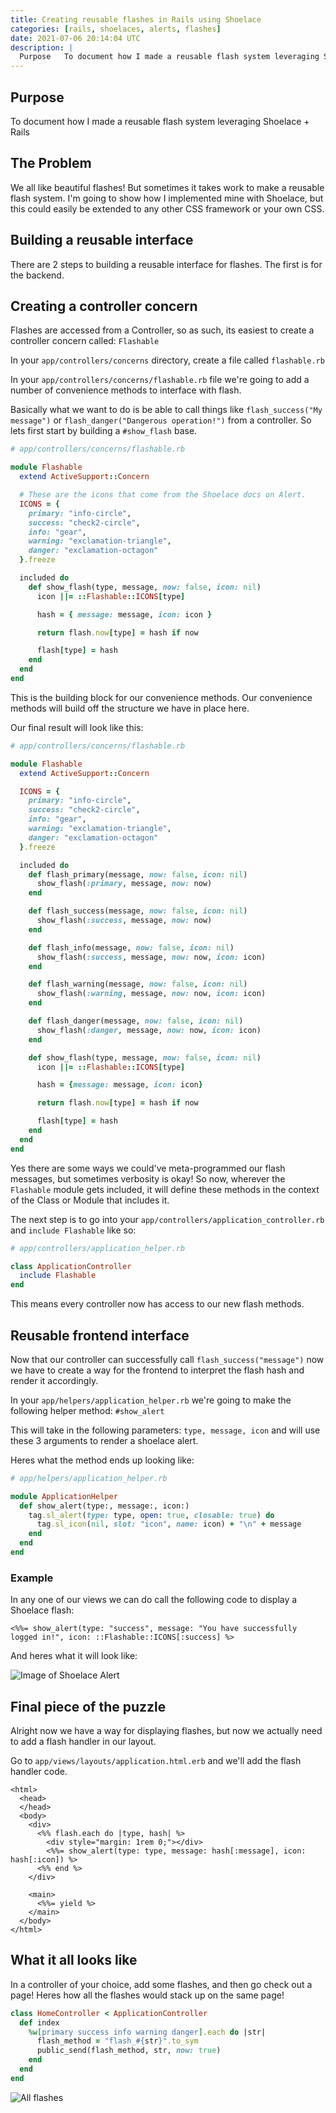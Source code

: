 ```yaml
---
title: Creating reusable flashes in Rails using Shoelace
categories: [rails, shoelaces, alerts, flashes]
date: 2021-07-06 20:14:04 UTC
description: |
  Purpose   To document how I made a reusable flash system leveraging Shoelace + Rails       ...
---
```


## Purpose

To document how I made a reusable flash system leveraging Shoelace + Rails

## The Problem

We all like beautiful flashes! But sometimes it takes work to make a reusable flash system. I'm going to show how I implemented mine with Shoelace, but this could easily be extended to any other CSS framework or your own CSS.

## Building a reusable interface

There are 2 steps to building a reusable interface for flashes. The first is for the backend.

## Creating a controller concern

Flashes are accessed from a Controller, so as such, its easiest to create a controller concern called: `Flashable`

In your `app/controllers/concerns` directory, create a file called `flashable.rb`

In your `app/controllers/concerns/flashable.rb` file we're going to add a number of convenience methods to interface with flash.

Basically what we want to do is be able to call things like `flash_success("My message")` or `flash_danger("Dangerous operation!")` from a controller. So lets first start by building a `#show_flash` base.

```rb
# app/controllers/concerns/flashable.rb

module Flashable
  extend ActiveSupport::Concern

  # These are the icons that come from the Shoelace docs on Alert.
  ICONS = {
    primary: "info-circle",
    success: "check2-circle",
    info: "gear",
    warning: "exclamation-triangle",
    danger: "exclamation-octagon"
  }.freeze

  included do
    def show_flash(type, message, now: false, icon: nil)
      icon ||= ::Flashable::ICONS[type]

      hash = { message: message, icon: icon }

      return flash.now[type] = hash if now

      flash[type] = hash
    end
  end
end
```

This is the building block for our convenience methods. Our convenience methods will build off the structure we have in place here.

Our final result will look like this:

```rb
# app/controllers/concerns/flashable.rb

module Flashable
  extend ActiveSupport::Concern

  ICONS = {
    primary: "info-circle",
    success: "check2-circle",
    info: "gear",
    warning: "exclamation-triangle",
    danger: "exclamation-octagon"
  }.freeze

  included do
    def flash_primary(message, now: false, icon: nil)
      show_flash(:primary, message, now: now)
    end

    def flash_success(message, now: false, icon: nil)
      show_flash(:success, message, now: now)
    end

    def flash_info(message, now: false, icon: nil)
      show_flash(:success, message, now: now, icon: icon)
    end

    def flash_warning(message, now: false, icon: nil)
      show_flash(:warning, message, now: now, icon: icon)
    end

    def flash_danger(message, now: false, icon: nil)
      show_flash(:danger, message, now: now, icon: icon)
    end

    def show_flash(type, message, now: false, icon: nil)
      icon ||= ::Flashable::ICONS[type]

      hash = {message: message, icon: icon}

      return flash.now[type] = hash if now

      flash[type] = hash
    end
  end
end

```

Yes there are some ways we could've meta-programmed our flash messages, but sometimes verbosity is okay! So now, wherever the `Flashable` module gets included, it will define these methods in the context of the Class or Module that includes it.

The next step is to go into your `app/controllers/application_controller.rb` and `include Flashable` like so:

```rb
# app/controllers/application_helper.rb

class ApplicationController
  include Flashable
end
```

This means every controller now has access to our new flash methods.

## Reusable frontend interface

Now that our controller can successfully call `flash_success("message")` now we have to create a way for the frontend to interpret the flash hash and render it accordingly.

In your `app/helpers/application_helper.rb` we're going to make the following helper method: `#show_alert`

This will take in the following parameters: `type, message, icon` and will use these 3 arguments to render a shoelace alert.

Heres what the method ends up looking like:

```rb
# app/helpers/application_helper.rb

module ApplicationHelper
  def show_alert(type:, message:, icon:)
    tag.sl_alert(type: type, open: true, closable: true) do
      tag.sl_icon(nil, slot: "icon", name: icon) + "\n" + message
    end
  end
end
```

### Example

In any one of our views we can do call the following code to display a Shoelace flash:

```erb
<%%= show_alert(type: "success", message: "You have successfully logged in!", icon: ::Flashable::ICONS[:success] %>
```

And heres what it will look like:

![Image of Shoelace Alert](https://dev-to-uploads.s3.amazonaws.com/uploads/articles/xcf8n7rbxrpsbg7c524n.png)


## Final piece of the puzzle

Alright now we have a way for displaying flashes, but now we actually need to add a flash handler in our layout.

Go to `app/views/layouts/application.html.erb` and we'll add the flash handler code.

```erb
<html>
  <head>
  </head>
  <body>
    <div>
      <%% flash.each do |type, hash| %>
        <div style="margin: 1rem 0;"></div>
        <%%= show_alert(type: type, message: hash[:message], icon: hash[:icon]) %>
      <%% end %>
    </div>

    <main>
      <%%= yield %>
    </main>
  </body>
</html>
```

## What it all looks like

In a controller of your choice, add some flashes, and then go check out a page! Heres how all the flashes would stack up on the same page!

```rb
class HomeController < ApplicationController
  def index
    %w[primary success info warning danger].each do |str|
      flash_method = "flash_#{str}".to_sym
      public_send(flash_method, str, now: true)
    end
  end
end
```

![All flashes](https://dev-to-uploads.s3.amazonaws.com/uploads/articles/lqiovesndo27of0c2l6j.png)



